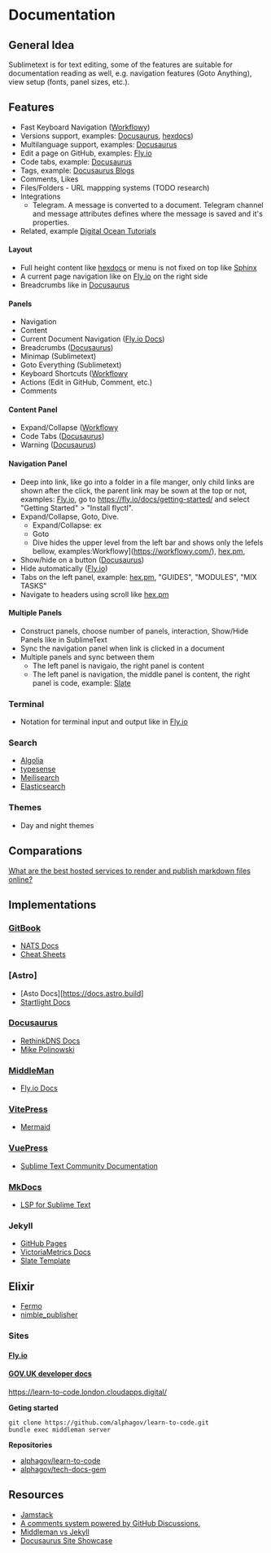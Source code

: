 # Documentation

## General Idea

Sublimetext is for text editing, some of the features are suitable for documentation reading as well, e.g. navigation features (Goto Anything), view setup (fonts, panel sizes, etc.).

## Features

* Fast Keyboard Navigation ([Workflowy](https://workflowy.com/))
* Versions support, examples: [Docusaurus](https://docusaurus.io/), [hexdocs](https://hexdocs.pm/))
* Multilanguage support, examples: [Docusaurus](https://docusaurus.io/)
* Edit a page on GitHub, examples: [Fly.io](https://fly.io/docs/)
* Code tabs, example: [Docusaurus](https://docusaurus.io/)
* Tags, example: [Docusaurus Blogs](https://docusaurus.io/blog)
* Comments, Likes
* Files/Folders - URL mappping systems (TODO research)
* Integrations
  * Telegram. A message is converted to a document. Telegram channel and message attributes defines where the message is saved and it's properties.
* Related, example [Digital Ocean Tutorials](https://www.digitalocean.com/community/tutorials/)

#### Layout

* Full height content like [hexdocs](https://hexdocs.pm/) or menu is not fixed on top like [Sphinx](https://www.sphinx-doc.org/) 
* A current page navigation like on [Fly.io](https://fly.io/docs/) on the right side
* Breadcrumbs like in [Docusaurus](https://docusaurus.io/)

#### Panels

* Navigation
* Content
* Current Document Navigation ([Fly.io Docs](https://fly.io/docs/))
* Breadcrumbs ([Docusaurus](https://docusaurus.io/))
* Minimap (Sublimetext)
* Goto Everything (Sublimetext)
* Keyboard Shortcuts ([Workflowy](https://workflowy.com/)
* Actions (Edit in GitHub, Comment, etc.)
* Comments

#### Content Panel

* Expand/Collapse ([Workflowy](https://workflowy.com/)
* Code Tabs ([Docusaurus](https://docusaurus.io/))
* Warning ([Docusaurus](https://docusaurus.io/))

#### Navigation Panel

* Deep into link, like go into a folder in a file manger, only child links are shown after the click, the parent link may be sown at the top or not, examples: [Fly.io](https://fly.io/docs/), go to https://fly.io/docs/getting-started/ and select "Getting Started" > "Install flyctl".
* Expand/Collapse, Goto, Dive.
  * Expand/Collapse: ex
  * Goto
  * Dive hides the upper level from the left bar and shows only the lefels bellow, examples:Workflowy](https://workflowy.com/), [hex.pm](hex.pm), 
* Show/hide on a button ([Docusaurus](https://docusaurus.io/))
* Hide automatically ([Fly.io](https://fly.io/docs/))
* Tabs on the left panel, example: [hex.pm](hex.pm), "GUIDES", "MODULES", "MIX TASKS"
* Navigate to headers using scroll like [hex.pm](hex.pm)

#### Multiple Panels

* Construct panels, choose number of panels, interaction, Show/Hide Panels like in SublimeText 
* Sync the navigation panel when link is clicked in a document
* Multiple panels and sync between them
  * The left panel is navigaio, the right panel is content
  * The left panel is navigation, the middle panel is content, the right panel is code, example: [Slate](slatedocs.github.io/slate/) 

### Terminal

* Notation for terminal input and output like in [Fly.io](https://fly.io/docs/)

### Search

* [Algolia](https://www.algolia.com/)
* [typesense](https://typesense.org/)
* [Meilisearch](meilisearch.com/)
* [Elasticsearch](https://www.elastic.co/)

### Themes

* Day and night themes

## Comparations

[What are the best hosted services to render and publish markdown files online?](https://www.slant.co/topics/3845/~hosted-services-to-render-and-publish-markdown-files-online)

## Implementations

### [GitBook](https://www.gitbook.com/)

* [NATS Docs](https://nats.io/)
* [Cheat Sheets](https://jairanjankumar.gitbook.io/cheatsheet/chapter1)

### [Astro]

* [Asto Docs][https://docs.astro.build]
* [Startlight Docs](https://starlight.astro.build)

### [Docusaurus](https://docusaurus.io/)

* [RethinkDNS Docs](https://docs.rethinkdns.com/)
* [Mike Polinowski](https://mpolinowski.github.io/)

### [MiddleMan](https://middlemanapp.com/)

* [Fly.io Docs](https://fly.io/docs/])

### [VitePress](https://vitepress.dev/)

* [Mermaid](https://mermaid.js.org/intro/)

### [VuePress](https://vuepress.vuejs.org/)

* [Sublime Text Community Documentation](https://docs.sublimetext.io/)

### [MkDocs](https://www.mkdocs.org/)

* [LSP for Sublime Text](https://lsp.sublimetext.io/)

### Jekyll

* [GitHub Pages](https://pages.github.com/)
* [VictoriaMetrics Docs](https://docs.victoriametrics.com/)
* [Slate Template](https://github.com/slatedocs/slate)

## Elixir

* [Fermo](https://hexdocs.pm/fermo/middlemantofermo.html)
* [nimble_publisher](https://hex.pm/packages/nimble_publisher)

### Sites

#### [Fly.io](https://fly.io/docs/)

#### [GOV.UK developer docs](https://docs.publishing.service.gov.uk)

https://learn-to-code.london.cloudapps.digital/

**Geting started**

```shell
git clone https://github.com/alphagov/learn-to-code.git
bundle exec middleman server
```

**Repositories**

* [alphagov/learn-to-code](https://github.com/alphagov/learn-to-code)
* [alphagov/tech-docs-gem](https://github.com/alphagov/tech-docs-gem/blob/main/README.md)

## Resources

* [Jamstack](https://jamstack.org/)
* [A comments system powered by GitHub Discussions.](https://giscus.app/)
* [Middleman vs Jekyll](https://github.com/geraldb/talks/blob/master/jekyll_vs_middleman.md)
* [Docusaurus Site Showcase](https://docusaurus.io/showcase)
